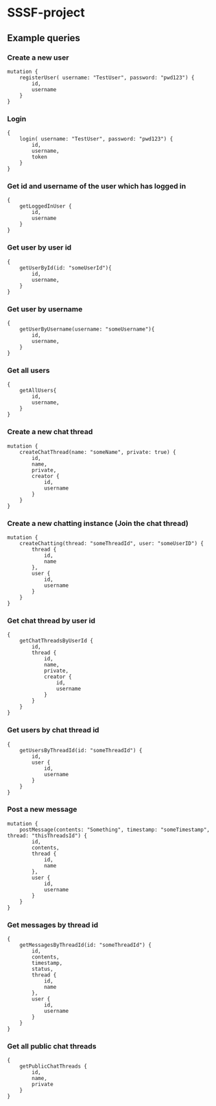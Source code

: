 # SSSF-project

## Example queries

### Create a new user

```
mutation {
    registerUser( username: "TestUser", password: "pwd123") {
        id,
        username
    }
}
```

### Login

```
{
    login( username: "TestUser", password: "pwd123") {
        id,
        username,
        token
    }
}
```

### Get id and username of the user which has logged in

```
{
    getLoggedInUser {
        id,
        username
    }
}
```

### Get user by user id

```
{
    getUserById(id: "someUserId"){
        id,
        username,
    }
}
```

### Get user by username

```
{
    getUserByUsername(username: "someUsername"){
        id,
        username,
    }
}
```

### Get all users

```
{
    getAllUsers{
        id,
        username,
    }
}
```

### Create a new chat thread

```
mutation {
    createChatThread(name: "someName", private: true) {
        id,
        name,
        private,
        creator {
            id,
            username
        }
    }
}
```

### Create a new chatting instance (Join the chat thread)

```
mutation {
    createChatting(thread: "someThreadId", user: "someUserID") {
        thread {
            id,
            name
        },
        user {
            id,
            username
        }
    }
}
```

### Get chat thread by user id

```
{
    getChatThreadsByUserId {
        id,
        thread {
            id,
            name,
            private,
            creator {
                id,
                username
            }
        }
    }
}
```

### Get users by chat thread id

```
{
    getUsersByThreadId(id: "someThreadId") {
        id,
        user {
            id,
            username
        }
    }
}
```

### Post a new message

```
mutation {
    postMessage(contents: "Something", timestamp: "someTimestamp", thread: "thisThreadsId") {
        id,
        contents,
        thread {
            id,
            name
        },
        user {
            id,
            username
        }
    }
}
```

### Get messages by thread id

```
{
    getMessagesByThreadId(id: "someThreadId") {
        id,
        contents,
        timestamp,
        status,
        thread {
            id,
            name
        },
        user {
            id,
            username
        }
    }
}
```

### Get all public chat threads

```
{
    getPublicChatThreads {
        id,
        name,
        private
    }
}
```
